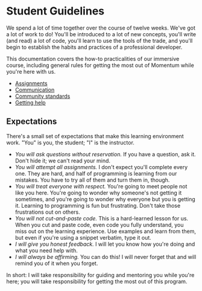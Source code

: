 # Student Guidelines

We spend a lot of time together over the course of twelve weeks. We've got a lot of work to do! You'll be introduced to a lot of new concepts, you'll write (and read) a lot of code, you'll learn to use the tools of the trade, and you'll begin to establish the habits and practices of a professional developer.

This documentation covers the how-to practicalities of our immersive course, including general rules for getting the most out of Momentum while you're here with us.

- [Assignments](assignments.md)
- [Communication](communication.md)
- [Community standards](community-standards.md)
- [Getting help](getting-help.md)

## Expectations

There's a small set of expectations that make this learning environment work. "You" is you, the student; "I" is the instructor.

- _You will ask questions without reservation._ If you have a question, ask it. Don't hide it; we can't read your mind.
- _You will attempt all assignments._ I don't expect you'll complete every one. They are hard, and half of programming is learning from our mistakes. You have to try all of them and turn them in, though.
- _You will treat everyone with respect._ You're going to meet people not like you here. You're going to wonder why someone's not getting it sometimes, and you're going to wonder why everyone but you is getting it. Learning to programming is fun but frustrating. Don't take those frustrations out on others.
- _You will not cut-and-paste code._ This is a hard-learned lesson for us. When you cut and paste code, even code you fully understand, you miss out on the learning experience. Use examples and learn from them, but even if you're using a snippet verbatim, type it out.
- _I will give you honest feedback._ I will let you know how you're doing and what you need help with.
- _I will always be affirming._ You can do this! I will never forget that and will remind you of it when you forget.

In short: I will take responsibility for guiding and mentoring you while you're here; you will take responsibility for getting the most out of this program.

